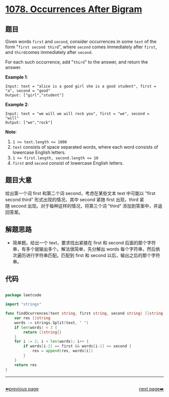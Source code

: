 # [1078. Occurrences After Bigram](https://leetcode.com/problems/occurrences-after-bigram/)


## 题目

Given words `first` and `second`, consider occurrences in some `text` of the form "`first second third`", where `second` comes immediately after `first`, and `third`comes immediately after `second`.

For each such occurrence, add "`third`" to the answer, and return the answer.

**Example 1**:

    Input: text = "alice is a good girl she is a good student", first = "a", second = "good"
    Output: ["girl","student"]

**Example 2**:

    Input: text = "we will we will rock you", first = "we", second = "will"
    Output: ["we","rock"]

**Note**:

1. `1 <= text.length <= 1000`
2. `text` consists of space separated words, where each word consists of lowercase English letters.
3. `1 <= first.length, second.length <= 10`
4. `first` and `second` consist of lowercase English letters.


## 题目大意


给出第一个词 first 和第二个词 second，考虑在某些文本 text 中可能以 "first second third" 形式出现的情况，其中 second 紧随 first 出现，third 紧随 second 出现。对于每种这样的情况，将第三个词 "third" 添加到答案中，并返回答案。




## 解题思路


- 简单题。给出一个 text，要求找出紧接在 first 和 second 后面的那个字符串，有多个就输出多个。解法很简单，先分解出 words 每个字符串，然后依次遍历进行字符串匹配。匹配到 first 和 second 以后，输出之后的那个字符串。


## 代码

```go

package leetcode

import "strings"

func findOcurrences(text string, first string, second string) []string {
	var res []string
	words := strings.Split(text, " ")
	if len(words) < 3 {
		return []string{}
	}
	for i := 2; i < len(words); i++ {
		if words[i-2] == first && words[i-1] == second {
			res = append(res, words[i])
		}
	}
	return res
}

```



----------------------------------------------
<div style="display: flex;justify-content: space-between;align-items: center;">
<p><a href="https://books.halfrost.com/leetcode/ChapterFour/1000~1099/1074.Number-of-Submatrices-That-Sum-to-Target/">⬅️previous page</a></p>
<p><a href="https://books.halfrost.com/leetcode/ChapterFour/1000~1099/1079.Letter-Tile-Possibilities/">next page➡️</a></p>
</div>
